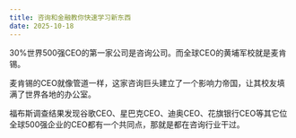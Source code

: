 ```yaml
---
title: 咨询和金融教你快速学习新东西
date: 2025-10-18
---
```


30%世界500强CEO的第一家公司是咨询公司。而全球CEO的黄埔军校就是麦肯锡。

麦肯锡的CEO就像管道一样，这家咨询巨头建立了一个影响力帝国，让其校友填满了世界各地的办公室。

福布斯调查结果发现谷歌CEO、星巴克CEO、迪奥CEO、花旗银行CEO等其它位全球500强企业的CEO都有一个共同点，那就是都在咨询行业干过。
